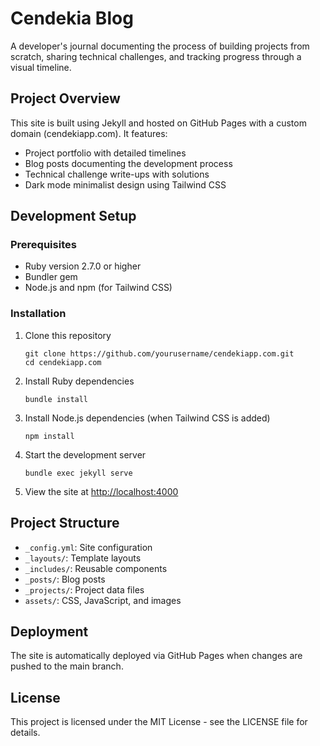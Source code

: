 # Cendekia Blog

A developer's journal documenting the process of building projects from scratch, sharing technical challenges, and tracking progress through a visual timeline.

## Project Overview

This site is built using Jekyll and hosted on GitHub Pages with a custom domain (cendekiapp.com). It features:

- Project portfolio with detailed timelines
- Blog posts documenting the development process
- Technical challenge write-ups with solutions
- Dark mode minimalist design using Tailwind CSS

## Development Setup

### Prerequisites

- Ruby version 2.7.0 or higher
- Bundler gem
- Node.js and npm (for Tailwind CSS)

### Installation

1. Clone this repository
   ```
   git clone https://github.com/yourusername/cendekiapp.com.git
   cd cendekiapp.com
   ```

2. Install Ruby dependencies
   ```
   bundle install
   ```

3. Install Node.js dependencies (when Tailwind CSS is added)
   ```
   npm install
   ```

4. Start the development server
   ```
   bundle exec jekyll serve
   ```

5. View the site at [http://localhost:4000](http://localhost:4000)

## Project Structure

- `_config.yml`: Site configuration
- `_layouts/`: Template layouts
- `_includes/`: Reusable components
- `_posts/`: Blog posts
- `_projects/`: Project data files
- `assets/`: CSS, JavaScript, and images

## Deployment

The site is automatically deployed via GitHub Pages when changes are pushed to the main branch.

## License

This project is licensed under the MIT License - see the LICENSE file for details. 